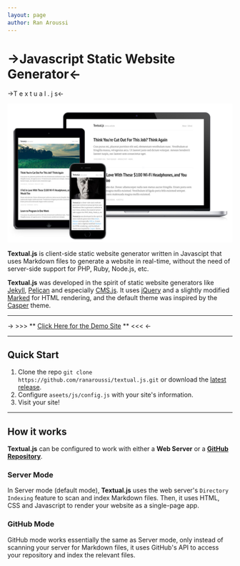 ```yaml
---
layout: page
author: Ran Aroussi
---
```


# ->Javascript Static Website Generator<-
->T e x t u a l . j s<-

![textual.js](assets/img/devices.jpg "Textual.js in action")

**Textual.js** is client-side static website generator written in Javascipt that uses
Markdown files to generate a website in real-time, without the need of server-side support for
PHP, Ruby, Node.js, etc.

**Textual.js** was developed in the spirit of static website generators like [Jekyll](https://jekyllrb.com),
[Pelican](http://getpelican.com) and especially [CMS.js](http://cdmedia.github.io/cms.js/).
It uses [jQuery](https://jquery.com) and a slightly modified [Marked](https://github.com/chjj/marked)
for HTML rendering, and the default theme was inspired by the [Casper](https://github.com/TryGhost/Casper) theme.

---

-> >>> ** [Click Here for the Demo Site](./demo/) ** <<< <-

---

## Quick Start

1. Clone the repo `git clone https://github.com/ranaroussi/textual.js.git`
or download the [latest release](https://github.com/ranaroussi/textual.js/releases/latest).
2. Configure `aseets/js/config.js` with your site's information.
3. Visit your site!

---

## How it works

**Textual.js** can be configured to work with either a **Web Server** or a [**GitHub Repository**](https://pages.github.com).

### Server Mode

In Server mode (default mode), **Textual.js** uses the web server's `Directory Indexing`
feature to scan and index Markdown files. Then, it uses HTML, CSS and Javascript to
render your website as a single-page app.

### GitHub Mode

GitHub mode works essentially the same as Server mode, only instead of scanning your
server for Markdown files, it uses GitHub's API to access your repository
and index the relevant files.

